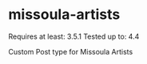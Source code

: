 missoula-artists
================

Requires at least: 3.5.1
Tested up to: 4.4

Custom Post type for Missoula Artists
